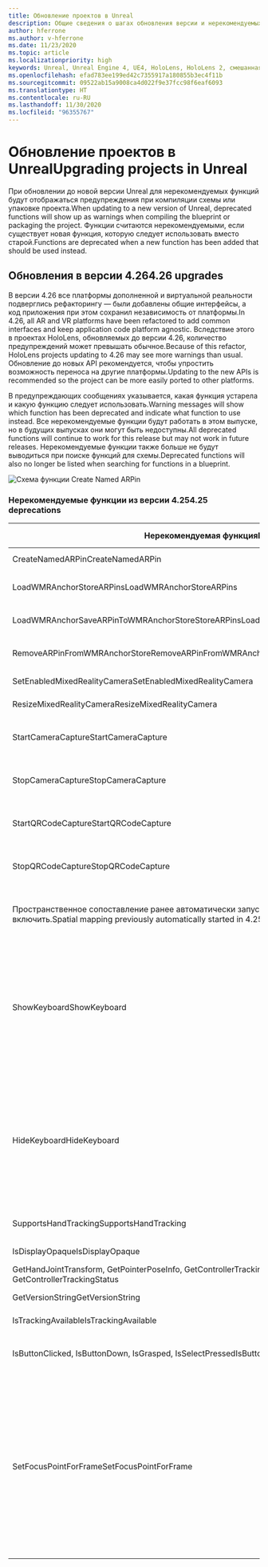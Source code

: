 ```yaml
---
title: Обновление проектов в Unreal
description: Общие сведения о шагах обновления версии и нерекомендуемых API в проектах Unreal.
author: hferrone
ms.author: v-hferrone
ms.date: 11/23/2020
ms.topic: article
ms.localizationpriority: high
keywords: Unreal, Unreal Engine 4, UE4, HoloLens, HoloLens 2, смешанная реальность, разработка, документация, руководства, функции, гарнитура смешанной реальности, гарнитура Windows Mixed Reality, гарнитура виртуальной реальности, перенос, обновление
ms.openlocfilehash: efad783ee199ed42c7355917a180855b3ec4f11b
ms.sourcegitcommit: 09522ab15a9008ca4d022f9e37fcc98f6eaf6093
ms.translationtype: HT
ms.contentlocale: ru-RU
ms.lasthandoff: 11/30/2020
ms.locfileid: "96355767"
---
```

# <a name="upgrading-projects-in-unreal"></a><span data-ttu-id="61854-104">Обновление проектов в Unreal</span><span class="sxs-lookup"><span data-stu-id="61854-104">Upgrading projects in Unreal</span></span>

<span data-ttu-id="61854-105">При обновлении до новой версии Unreal для нерекомендуемых функций будут отображаться предупреждения при компиляции схемы или упаковке проекта.</span><span class="sxs-lookup"><span data-stu-id="61854-105">When updating to a new version of Unreal, deprecated functions will show up as warnings when compiling the blueprint or packaging the project.</span></span>  <span data-ttu-id="61854-106">Функции считаются нерекомендуемыми, если существует новая функция, которую следует использовать вместо старой.</span><span class="sxs-lookup"><span data-stu-id="61854-106">Functions are deprecated when a new function has been added that should be used instead.</span></span> 

## <a name="426-upgrades"></a><span data-ttu-id="61854-107">Обновления в версии 4.26</span><span class="sxs-lookup"><span data-stu-id="61854-107">4.26 upgrades</span></span>
 
<span data-ttu-id="61854-108">В версии 4.26 все платформы дополненной и виртуальной реальности подверглись рефакторингу — были добавлены общие интерфейсы, а код приложения при этом сохранил независимость от платформы.</span><span class="sxs-lookup"><span data-stu-id="61854-108">In 4.26, all AR and VR platforms have been refactored to add common interfaces and keep application code platform agnostic.</span></span>  <span data-ttu-id="61854-109">Вследствие этого в проектах HoloLens, обновляемых до версии 4.26, количество предупреждений может превышать обычное.</span><span class="sxs-lookup"><span data-stu-id="61854-109">Because of this refactor, HoloLens projects updating to 4.26 may see more warnings than usual.</span></span>  <span data-ttu-id="61854-110">Обновление до новых API рекомендуется, чтобы упростить возможность переноса на другие платформы.</span><span class="sxs-lookup"><span data-stu-id="61854-110">Updating to the new APIs is recommended so the project can be more easily ported to other platforms.</span></span>

<span data-ttu-id="61854-111">В предупреждающих сообщениях указывается, какая функция устарела и какую функцию следует использовать.</span><span class="sxs-lookup"><span data-stu-id="61854-111">Warning messages will show which function has been deprecated and indicate what function to use instead.</span></span>  <span data-ttu-id="61854-112">Все нерекомендуемые функции будут работать в этом выпуске, но в будущих выпусках они могут быть недоступны.</span><span class="sxs-lookup"><span data-stu-id="61854-112">All deprecated functions will continue to work for this release but may not work in future releases.</span></span>  <span data-ttu-id="61854-113">Нерекомендуемые функции также больше не будут выводиться при поиске функций для схемы.</span><span class="sxs-lookup"><span data-stu-id="61854-113">Deprecated functions will also no longer be listed when searching for functions in a blueprint.</span></span>

![Схема функции Create Named ARPin](images/unreal-porting-img-01.png)

### <a name="425-deprecations"></a><span data-ttu-id="61854-115">Нерекомендуемые функции из версии 4.25</span><span class="sxs-lookup"><span data-stu-id="61854-115">4.25 deprecations</span></span>

| <span data-ttu-id="61854-116">Нерекомендуемая функция</span><span class="sxs-lookup"><span data-stu-id="61854-116">Deprecated function</span></span> | <span data-ttu-id="61854-117">Новая функция</span><span class="sxs-lookup"><span data-stu-id="61854-117">New function</span></span> |
| --- | --- |
| <span data-ttu-id="61854-118">CreateNamedARPin</span><span class="sxs-lookup"><span data-stu-id="61854-118">CreateNamedARPin</span></span> | ![Схема функции Pin Component](images/unreal-porting-img-02.png) |
| <span data-ttu-id="61854-120">LoadWMRAnchorStoreARPins</span><span class="sxs-lookup"><span data-stu-id="61854-120">LoadWMRAnchorStoreARPins</span></span> | ![Схема функции Load ARPins from Local Store](images/unreal-porting-img-03.png) |
| <span data-ttu-id="61854-122">LoadWMRAnchorSaveARPinToWMRAnchorStoreStoreARPins</span><span class="sxs-lookup"><span data-stu-id="61854-122">LoadWMRAnchorSaveARPinToWMRAnchorStoreStoreARPins</span></span> | ![Схема функции Save ARPin to Local Store](images/unreal-porting-img-04.png) |
| <span data-ttu-id="61854-124">RemoveARPinFromWMRAnchorStore</span><span class="sxs-lookup"><span data-stu-id="61854-124">RemoveARPinFromWMRAnchorStore</span></span> | ![Схема функции Remove ARPin from Local Store](images/unreal-porting-img-05.png) |
| <span data-ttu-id="61854-126">SetEnabledMixedRealityCamera</span><span class="sxs-lookup"><span data-stu-id="61854-126">SetEnabledMixedRealityCamera</span></span> | ![Схема функции Set Enabled XRCamera](images/unreal-porting-img-06.png) |
| <span data-ttu-id="61854-128">ResizeMixedRealityCamera</span><span class="sxs-lookup"><span data-stu-id="61854-128">ResizeMixedRealityCamera</span></span> | ![Схема функции Resize XRCamera](images/unreal-porting-img-07.png) |
| <span data-ttu-id="61854-130">StartCameraCapture</span><span class="sxs-lookup"><span data-stu-id="61854-130">StartCameraCapture</span></span> | ![Схема функции Toggle ARCapture для запуска захвата с камеры](images/unreal-porting-img-08.png) |
| <span data-ttu-id="61854-132">StopCameraCapture</span><span class="sxs-lookup"><span data-stu-id="61854-132">StopCameraCapture</span></span> | ![Схема функции Toggle ARCapture для остановки захвата с камеры](images/unreal-porting-img-09.png) |
| <span data-ttu-id="61854-134">StartQRCodeCapture</span><span class="sxs-lookup"><span data-stu-id="61854-134">StartQRCodeCapture</span></span> | ![Схема функции Toggle ARCapture для запуска захвата QR-кода](images/unreal-porting-img-10.png) |
| <span data-ttu-id="61854-136">StopQRCodeCapture</span><span class="sxs-lookup"><span data-stu-id="61854-136">StopQRCodeCapture</span></span> | ![Схема функции Toggle ARCapture для остановки захвата QR-кода](images/unreal-porting-img-11.png) |
| <span data-ttu-id="61854-138">Пространственное сопоставление ранее автоматически запускалось в версии 4.25, но в версии 4.26 его нужно включить.</span><span class="sxs-lookup"><span data-stu-id="61854-138">Spatial mapping previously automatically started in 4.25, but now needs to be toggled in 4.26.</span></span> | ![Схема функции Toggle ARCapture для включения пространственного сопоставления](images/unreal-porting-img-12.png) |
| <span data-ttu-id="61854-140">ShowKeyboard</span><span class="sxs-lookup"><span data-stu-id="61854-140">ShowKeyboard</span></span> | <span data-ttu-id="61854-141">Удалена в версии 4.26, так как клавиатура отображается автоматически при наведении фокуса на текстовое мини-приложение.</span><span class="sxs-lookup"><span data-stu-id="61854-141">Removed in 4.26 since the keyboard automatically shows when a text widget is focused on.</span></span> |
| <span data-ttu-id="61854-142">HideKeyboard</span><span class="sxs-lookup"><span data-stu-id="61854-142">HideKeyboard</span></span> | <span data-ttu-id="61854-143">Удалена в версии 4.26, так как клавиатура скрывается автоматически при смещении фокуса с текстового мини-приложения.</span><span class="sxs-lookup"><span data-stu-id="61854-143">Removed in 4.26 since the keyboard will automatically hide when a text widget is unfocused.</span></span> |
| <span data-ttu-id="61854-144">SupportsHandTracking</span><span class="sxs-lookup"><span data-stu-id="61854-144">SupportsHandTracking</span></span> | ![Схема свойства Supports Hand Tracking](images/unreal-porting-img-13.png) |
| <span data-ttu-id="61854-146">IsDisplayOpaque</span><span class="sxs-lookup"><span data-stu-id="61854-146">IsDisplayOpaque</span></span> | ![Схема свойства IsDisplayOpaque](images/unreal-porting-img-14.png) |
| <span data-ttu-id="61854-148">GetHandJointTransform, GetPointerPoseInfo, GetControllerTrackingStatus</span><span class="sxs-lookup"><span data-stu-id="61854-148">GetHandJointTransform, GetPointerPoseInfo, GetControllerTrackingStatus</span></span> | ![Схема функции Get Motion Controller Data](images/unreal-porting-img-15.png) |
| <span data-ttu-id="61854-150">GetVersionString</span><span class="sxs-lookup"><span data-stu-id="61854-150">GetVersionString</span></span> | ![Схема функции Get Version String](images/unreal-porting-img-16.png) |
| <span data-ttu-id="61854-152">IsTrackingAvailable</span><span class="sxs-lookup"><span data-stu-id="61854-152">IsTrackingAvailable</span></span> | ![Схема свойства IsTrackingAvailable](images/unreal-porting-img-17.png) |
| <span data-ttu-id="61854-154">IsButtonClicked, IsButtonDown, IsGrasped, IsSelectPressed</span><span class="sxs-lookup"><span data-stu-id="61854-154">IsButtonClicked, IsButtonDown, IsGrasped, IsSelectPressed</span></span> | <span data-ttu-id="61854-155">Используйте систему входных действий в Unreal.</span><span class="sxs-lookup"><span data-stu-id="61854-155">Use Unreal’s input action system.</span></span> |
| <span data-ttu-id="61854-156">SetFocusPointForFrame</span><span class="sxs-lookup"><span data-stu-id="61854-156">SetFocusPointForFrame</span></span> | <span data-ttu-id="61854-157">Удалена в версии 4.26.</span><span class="sxs-lookup"><span data-stu-id="61854-157">Removed in 4.26.</span></span>  <span data-ttu-id="61854-158">Ранее использовалась для повторного проецирования при удаленном взаимодействии, которое теперь поддерживает повторное проецирование глубины.</span><span class="sxs-lookup"><span data-stu-id="61854-158">Previously this was used for reprojection when remoting, which now supports depth reprojection.</span></span> |